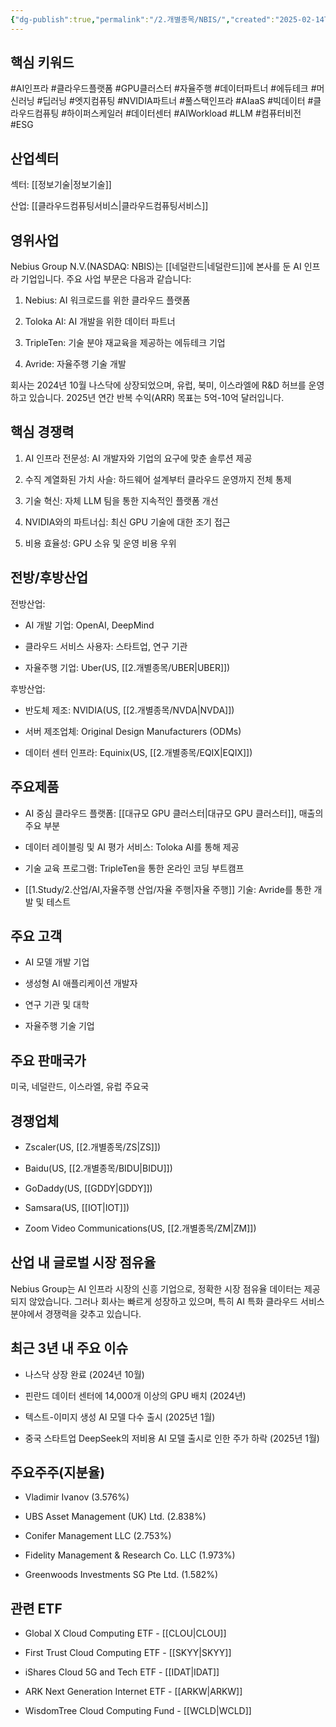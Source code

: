 ```yaml
---
{"dg-publish":true,"permalink":"/2.개별종목/NBIS/","created":"2025-02-14T22:42:14.918+09:00","updated":"2025-08-12T16:32:59.038+09:00"}
---
```


## 핵심 키워드

#AI인프라 #클라우드플랫폼 #GPU클러스터 #자율주행 #데이터파트너 #에듀테크 #머신러닝 #딥러닝 #엣지컴퓨팅 #NVIDIA파트너 #풀스택인프라 #AIaaS #빅데이터 #클라우드컴퓨팅 #하이퍼스케일러 #데이터센터 #AIWorkload #LLM #컴퓨터비전 #ESG

## 산업섹터

섹터: [[정보기술\|정보기술]]

산업: [[클라우드컴퓨팅서비스\|클라우드컴퓨팅서비스]]

## 영위사업

Nebius Group N.V.(NASDAQ: NBIS)는 [[네덜란드\|네덜란드]]에 본사를 둔 AI 인프라 기업입니다. 주요 사업 부문은 다음과 같습니다:

1. Nebius: AI 워크로드를 위한 클라우드 플랫폼
    
2. Toloka AI: AI 개발을 위한 데이터 파트너
    
3. TripleTen: 기술 분야 재교육을 제공하는 에듀테크 기업
    
4. Avride: 자율주행 기술 개발
    

회사는 2024년 10월 나스닥에 상장되었으며, 유럽, 북미, 이스라엘에 R&D 허브를 운영하고 있습니다. 2025년 연간 반복 수익(ARR) 목표는 5억-10억 달러입니다.

## 핵심 경쟁력

1. AI 인프라 전문성: AI 개발자와 기업의 요구에 맞춘 솔루션 제공
    
2. 수직 계열화된 가치 사슬: 하드웨어 설계부터 클라우드 운영까지 전체 통제
    
3. 기술 혁신: 자체 LLM 팀을 통한 지속적인 플랫폼 개선
    
4. NVIDIA와의 파트너십: 최신 GPU 기술에 대한 조기 접근
    
5. 비용 효율성: GPU 소유 및 운영 비용 우위
    

## 전방/후방산업

전방산업:

- AI 개발 기업: OpenAI, DeepMind
    
- 클라우드 서비스 사용자: 스타트업, 연구 기관
    
- 자율주행 기업: Uber(US, [[2.개별종목/UBER\|UBER]])
    

후방산업:

- 반도체 제조: NVIDIA(US, [[2.개별종목/NVDA\|NVDA]])
    
- 서버 제조업체: Original Design Manufacturers (ODMs)
    
- 데이터 센터 인프라: Equinix(US, [[2.개별종목/EQIX\|EQIX]])
    

## 주요제품

- AI 중심 클라우드 플랫폼: [[대규모 GPU 클러스터\|대규모 GPU 클러스터]], 매출의 주요 부분
    
- 데이터 레이블링 및 AI 평가 서비스: Toloka AI를 통해 제공
    
- 기술 교육 프로그램: TripleTen을 통한 온라인 코딩 부트캠프
    
- [[1.Study/2.산업/AI,자율주행 산업/자율 주행\|자율 주행]] 기술: Avride를 통한 개발 및 테스트
    

## 주요 고객

- AI 모델 개발 기업
    
- 생성형 AI 애플리케이션 개발자
    
- 연구 기관 및 대학
    
- 자율주행 기술 기업
    

## 주요 판매국가

미국, 네덜란드, 이스라엘, 유럽 주요국

## 경쟁업체

- Zscaler(US, [[2.개별종목/ZS\|ZS]])
    
- Baidu(US, [[2.개별종목/BIDU\|BIDU]])
    
- GoDaddy(US, [[GDDY\|GDDY]])
    
- Samsara(US, [[IOT\|IOT]])
    
- Zoom Video Communications(US, [[2.개별종목/ZM\|ZM]])
    

## 산업 내 글로벌 시장 점유율

Nebius Group는 AI 인프라 시장의 신흥 기업으로, 정확한 시장 점유율 데이터는 제공되지 않았습니다. 그러나 회사는 빠르게 성장하고 있으며, 특히 AI 특화 클라우드 서비스 분야에서 경쟁력을 갖추고 있습니다.

## 최근 3년 내 주요 이슈

- 나스닥 상장 완료 (2024년 10월)
    
- 핀란드 데이터 센터에 14,000개 이상의 GPU 배치 (2024년)
    
- 텍스트-이미지 생성 AI 모델 다수 출시 (2025년 1월)
    
- 중국 스타트업 DeepSeek의 저비용 AI 모델 출시로 인한 주가 하락 (2025년 1월)
    

## 주요주주(지분율)

- Vladimir Ivanov (3.576%)
    
- UBS Asset Management (UK) Ltd. (2.838%)
    
- Conifer Management LLC (2.753%)
    
- Fidelity Management & Research Co. LLC (1.973%)
    
- Greenwoods Investments SG Pte Ltd. (1.582%)
    

## 관련 ETF

- Global X Cloud Computing ETF - [[CLOU\|CLOU]]
    
- First Trust Cloud Computing ETF - [[SKYY\|SKYY]]
    
- iShares Cloud 5G and Tech ETF - [[IDAT\|IDAT]]
    
- ARK Next Generation Internet ETF - [[ARKW\|ARKW]]
    
- WisdomTree Cloud Computing Fund - [[WCLD\|WCLD]]
